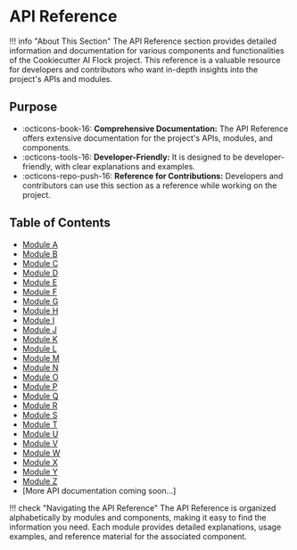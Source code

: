 # API Reference

!!! info "About This Section"
    The API Reference section provides detailed information and documentation for various components and functionalities of the Cookiecutter AI Flock project. This reference is a valuable resource for developers and contributors who want in-depth insights into the project's APIs and modules.

## Purpose

- :octicons-book-16: **Comprehensive Documentation:** The API Reference offers extensive documentation for the project's APIs, modules, and components.
- :octicons-tools-16: **Developer-Friendly:** It is designed to be developer-friendly, with clear explanations and examples.
- :octicons-repo-push-16: **Reference for Contributions:** Developers and contributors can use this section as a reference while working on the project.

## Table of Contents

- [Module A](./api-reference/module-a.md)
- [Module B](./api-reference/module-b.md)
- [Module C](./api-reference/module-c.md)
- [Module D](./api-reference/module-d.md)
- [Module E](./api-reference/module-e.md)
- [Module F](./api-reference/module-f.md)
- [Module G](./api-reference/module-g.md)
- [Module H](./api-reference/module-h.md)
- [Module I](./api-reference/module-i.md)
- [Module J](./api-reference/module-j.md)
- [Module K](./api-reference/module-k.md)
- [Module L](./api-reference/module-l.md)
- [Module M](./api-reference/module-m.md)
- [Module N](./api-reference/module-n.md)
- [Module O](./api-reference/module-o.md)
- [Module P](./api-reference/module-p.md)
- [Module Q](./api-reference/module-q.md)
- [Module R](./api-reference/module-r.md)
- [Module S](./api-reference/module-s.md)
- [Module T](./api-reference/module-t.md)
- [Module U](./api-reference/module-u.md)
- [Module V](./api-reference/module-v.md)
- [Module W](./api-reference/module-w.md)
- [Module X](./api-reference/module-x.md)
- [Module Y](./api-reference/module-y.md)
- [Module Z](./api-reference/module-z.md)
- [More API documentation coming soon...]

!!! check "Navigating the API Reference"
    The API Reference is organized alphabetically by modules and components, making it easy to find the information you need. Each module provides detailed explanations, usage examples, and reference material for the associated component.